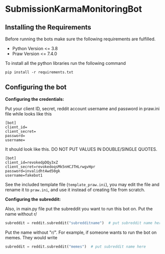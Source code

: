 # SubmissionKarmaMonitoringBot

## Installing the Requirements

Before running the bots make sure the following requirements are fulfilled.

- Python Version <= 3.8
- Praw Version <= 7.4.0

To install all the python libraries run the following command
```terminal
pip install -r requirements.txt
```

## Configuring the bot

**Configuring the credentials:** 

Put your client ID, secret, reddit account username and password in praw.ini file while looks like this
```editorconfig
[bot]  
client_id=  
client_secret=  
password=  
username=
```
It should look like this. DO NOT PUT VALUES IN DOUBLE/SINGLE QUOTES.
```editorconfig
[bot]
client_id=revokedpDQy3xZ
client_secret=revokedoqsMk5nHCJTHLrwgvHpr
password=invalidht4wd50gk
username=fakebot1
```
See the included template file (`template_praw.ini`), you may edit the file and rename it to `praw.ini`, and use it instead of creating file from scratch.

**Configuring the subreddit:**

Also, in main.py file put the subreddit you want to run this bot on. Put the name without r/
```python
subreddit = reddit.subreddit("subredditname")  # put subreddit name here
```
Put the name without "r/". For example, if someone wants to run the bot on memes. They would write
```python
subreddit = reddit.subreddit("memes")  # put subreddit name here
```